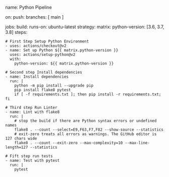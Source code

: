 name: Python Pipeline 

on:
  push:
    branches: [ main ]

jobs:
  build:
    runs-on: ubuntu-latest
    strategy:
      matrix:
        python-version: [3.6, 3.7, 3.8]
    steps:

    # First Step Setup Python Environment
    - uses: actions/checkout@v2
    - name: Set up Python ${{ matrix.python-version }}
      uses: actions/setup-python@v2
      with:
        python-version: ${{ matrix.python-version }}

    # Second step Install dependencies
    - name: Install dependencies
      run: |
        python -m pip install --upgrade pip
        pip install flake8 pytest
        if [ -f requirements.txt ]; then pip install -r requirements.txt; fi

    # Third step Run Linter
    - name: Lint with flake8
      run: |
        # stop the build if there are Python syntax errors or undefined names
        flake8 . --count --select=E9,F63,F7,F82 --show-source --statistics
        # exit-zero treats all errors as warnings. The GitHub editor is 127 chars wide
        flake8 . --count --exit-zero --max-complexity=10 --max-line-length=127 --statistics
    
    # Fift step run tests
    - name: Test with pytest
      run: |
        pytest
